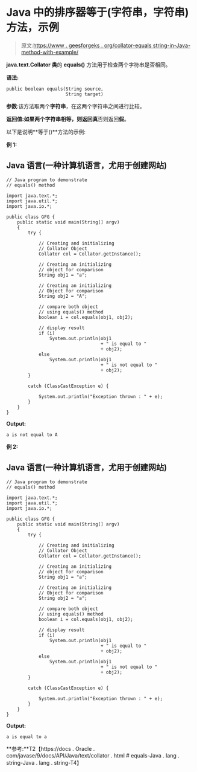 # Java 中的排序器等于(字符串，字符串)方法，示例

> 原文:[https://www . geesforgeks . org/collator-equals string-in-Java-method-with-example/](https://www.geeksforgeeks.org/collator-equalsstring-string-method-in-java-with-example/)

**java.text.Collator 类**的 **equals()** 方法用于检查两个字符串是否相同。

**语法:**

```
public boolean equals(String source,
                      String target)
```

**参数**:该方法取两个**字符串**，在这两个字符串之间进行比较。

**返回值:**如果两个字符串相等，则返回**真**否则返回**假**。

以下是说明**等于()**方法的示例:

**例 1:**

## Java 语言(一种计算机语言，尤用于创建网站)

```
// Java program to demonstrate
// equals() method

import java.text.*;
import java.util.*;
import java.io.*;

public class GFG {
    public static void main(String[] argv)
    {
        try {

            // Creating and initializing
            // Collator Object
            Collator col = Collator.getInstance();

            // Creating an initializing
            // object for comparison
            String obj1 = "a";

            // Creating an initializing
            // Object for comparison
            String obj2 = "A";

            // compare both object
            // using equals() method
            boolean i = col.equals(obj1, obj2);

            // display result
            if (i)
                System.out.println(obj1
                                   + " is equal to "
                                   + obj2);
            else
                System.out.println(obj1
                                   + " is not equal to "
                                   + obj2);
        }

        catch (ClassCastException e) {

            System.out.println("Exception thrown : " + e);
        }
    }
}
```

**Output:** 

```
a is not equal to A
```

**例 2:**

## Java 语言(一种计算机语言，尤用于创建网站)

```
// Java program to demonstrate
// equals() method

import java.text.*;
import java.util.*;
import java.io.*;

public class GFG {
    public static void main(String[] argv)
    {
        try {

            // Creating and initializing
            // Collator Object
            Collator col = Collator.getInstance();

            // Creating an initializing
            // object for comparison
            String obj1 = "a";

            // Creating an initializing
            // Object for comparison
            String obj2 = "a";

            // compare both object
            // using equals() method
            boolean i = col.equals(obj1, obj2);

            // display result
            if (i)
                System.out.println(obj1
                                   + " is equal to "
                                   + obj2);
            else
                System.out.println(obj1
                                   + " is not equal to "
                                   + obj2);
        }

        catch (ClassCastException e) {

            System.out.println("Exception thrown : " + e);
        }
    }
}
```

**Output:** 

```
a is equal to a
```

**参考:**T2【https://docs . Oracle . com/javase/9/docs/API/Java/text/collator . html # equals-Java . lang . string-Java . lang . string-T4】